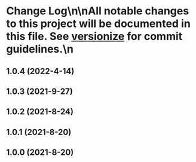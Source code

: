 # Change Log\n\nAll notable changes to this project will be documented in this file. See [versionize](https://github.com/saintedlama/versionize) for commit guidelines.\n
<a name="1.0.4"></a>
## 1.0.4 (2022-4-14)

<a name="1.0.3"></a>
## 1.0.3 (2021-9-27)

<a name="1.0.2"></a>
## 1.0.2 (2021-8-24)

<a name="1.0.1"></a>
## 1.0.1 (2021-8-20)

<a name="1.0.0"></a>
## 1.0.0 (2021-8-20)

